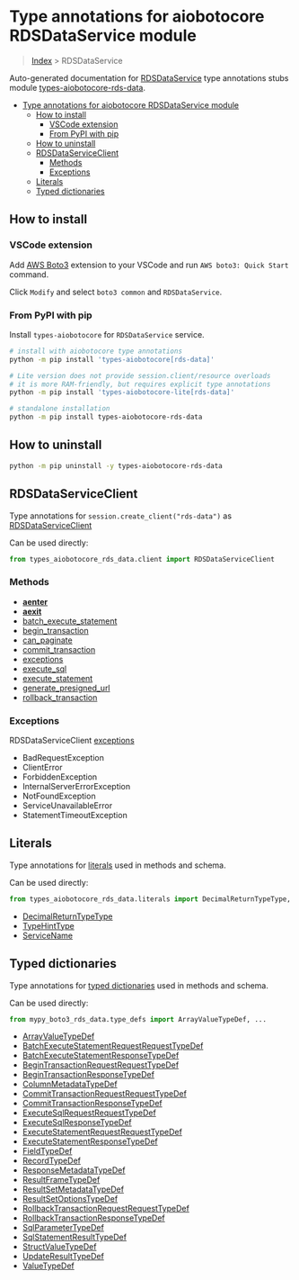 <a id="type-annotations-for-aiobotocore-rdsdataservice-module"></a>

# Type annotations for aiobotocore RDSDataService module

> [Index](..) > RDSDataService

Auto-generated documentation for
[RDSDataService](https://boto3.amazonaws.com/v1/documentation/api/latest/reference/services/rds-data.html#RDSDataService)
type annotations stubs module
[types-aiobotocore-rds-data](https://pypi.org/project/types-aiobotocore-rds-data/).

- [Type annotations for aiobotocore RDSDataService module](#type-annotations-for-aiobotocore-rdsdataservice-module)
  - [How to install](#how-to-install)
    - [VSCode extension](#vscode-extension)
    - [From PyPI with pip](#from-pypi-with-pip)
  - [How to uninstall](#how-to-uninstall)
  - [RDSDataServiceClient](#rdsdataserviceclient)
    - [Methods](#methods)
    - [Exceptions](#exceptions)
  - [Literals](#literals)
  - [Typed dictionaries](#typed-dictionaries)

<a id="how-to-install"></a>

## How to install

<a id="vscode-extension"></a>

### VSCode extension

Add
[AWS Boto3](https://marketplace.visualstudio.com/items?itemName=Boto3typed.boto3-ide)
extension to your VSCode and run `AWS boto3: Quick Start` command.

Click `Modify` and select `boto3 common` and `RDSDataService`.

<a id="from-pypi-with-pip"></a>

### From PyPI with pip

Install `types-aiobotocore` for `RDSDataService` service.

```bash
# install with aiobotocore type annotations
python -m pip install 'types-aiobotocore[rds-data]'

# Lite version does not provide session.client/resource overloads
# it is more RAM-friendly, but requires explicit type annotations
python -m pip install 'types-aiobotocore-lite[rds-data]'

# standalone installation
python -m pip install types-aiobotocore-rds-data
```

<a id="how-to-uninstall"></a>

## How to uninstall

```bash
python -m pip uninstall -y types-aiobotocore-rds-data
```

<a id="rdsdataserviceclient"></a>

## RDSDataServiceClient

Type annotations for `session.create_client("rds-data")` as
[RDSDataServiceClient](./client.md)

Can be used directly:

```python
from types_aiobotocore_rds_data.client import RDSDataServiceClient
```

<a id="methods"></a>

### Methods

- [__aenter__](./client.md#__aenter__)
- [__aexit__](./client.md#__aexit__)
- [batch_execute_statement](./client.md#batch_execute_statement)
- [begin_transaction](./client.md#begin_transaction)
- [can_paginate](./client.md#can_paginate)
- [commit_transaction](./client.md#commit_transaction)
- [exceptions](./client.md#exceptions)
- [execute_sql](./client.md#execute_sql)
- [execute_statement](./client.md#execute_statement)
- [generate_presigned_url](./client.md#generate_presigned_url)
- [rollback_transaction](./client.md#rollback_transaction)

<a id="exceptions"></a>

### Exceptions

RDSDataServiceClient [exceptions](./client.md#exceptions)

- BadRequestException
- ClientError
- ForbiddenException
- InternalServerErrorException
- NotFoundException
- ServiceUnavailableError
- StatementTimeoutException

<a id="literals"></a>

## Literals

Type annotations for [literals](./literals.md) used in methods and schema.

Can be used directly:

```python
from types_aiobotocore_rds_data.literals import DecimalReturnTypeType, ...
```

- [DecimalReturnTypeType](./literals.md#decimalreturntypetype)
- [TypeHintType](./literals.md#typehinttype)
- [ServiceName](./literals.md#servicename)

<a id="typed-dictionaries"></a>

## Typed dictionaries

Type annotations for [typed dictionaries](./type_defs.md) used in methods and
schema.

Can be used directly:

```python
from mypy_boto3_rds_data.type_defs import ArrayValueTypeDef, ...
```

- [ArrayValueTypeDef](./type_defs.md#arrayvaluetypedef)
- [BatchExecuteStatementRequestRequestTypeDef](./type_defs.md#batchexecutestatementrequestrequesttypedef)
- [BatchExecuteStatementResponseTypeDef](./type_defs.md#batchexecutestatementresponsetypedef)
- [BeginTransactionRequestRequestTypeDef](./type_defs.md#begintransactionrequestrequesttypedef)
- [BeginTransactionResponseTypeDef](./type_defs.md#begintransactionresponsetypedef)
- [ColumnMetadataTypeDef](./type_defs.md#columnmetadatatypedef)
- [CommitTransactionRequestRequestTypeDef](./type_defs.md#committransactionrequestrequesttypedef)
- [CommitTransactionResponseTypeDef](./type_defs.md#committransactionresponsetypedef)
- [ExecuteSqlRequestRequestTypeDef](./type_defs.md#executesqlrequestrequesttypedef)
- [ExecuteSqlResponseTypeDef](./type_defs.md#executesqlresponsetypedef)
- [ExecuteStatementRequestRequestTypeDef](./type_defs.md#executestatementrequestrequesttypedef)
- [ExecuteStatementResponseTypeDef](./type_defs.md#executestatementresponsetypedef)
- [FieldTypeDef](./type_defs.md#fieldtypedef)
- [RecordTypeDef](./type_defs.md#recordtypedef)
- [ResponseMetadataTypeDef](./type_defs.md#responsemetadatatypedef)
- [ResultFrameTypeDef](./type_defs.md#resultframetypedef)
- [ResultSetMetadataTypeDef](./type_defs.md#resultsetmetadatatypedef)
- [ResultSetOptionsTypeDef](./type_defs.md#resultsetoptionstypedef)
- [RollbackTransactionRequestRequestTypeDef](./type_defs.md#rollbacktransactionrequestrequesttypedef)
- [RollbackTransactionResponseTypeDef](./type_defs.md#rollbacktransactionresponsetypedef)
- [SqlParameterTypeDef](./type_defs.md#sqlparametertypedef)
- [SqlStatementResultTypeDef](./type_defs.md#sqlstatementresulttypedef)
- [StructValueTypeDef](./type_defs.md#structvaluetypedef)
- [UpdateResultTypeDef](./type_defs.md#updateresulttypedef)
- [ValueTypeDef](./type_defs.md#valuetypedef)
